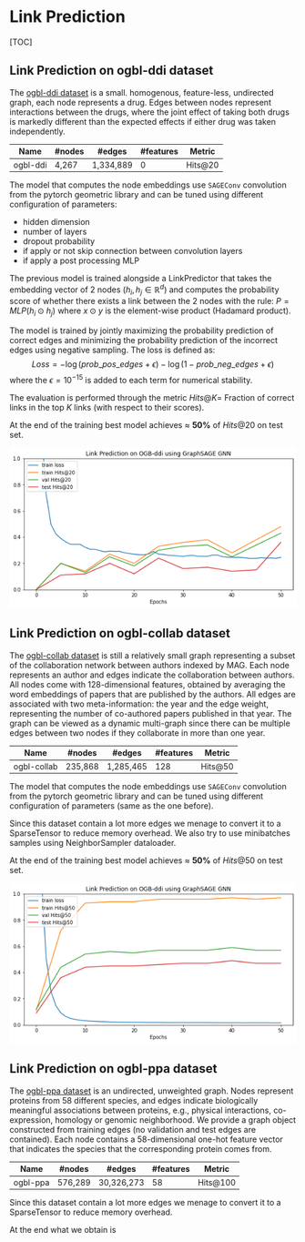 # Link Prediction

[TOC]

## Link Prediction on ogbl-ddi dataset

The [ogbl-ddi dataset](https://ogb.stanford.edu/docs/linkprop/#ogbl-ddi) is a small. homogenous, feature-less, undirected graph, each node represents a drug. Edges between nodes represent interactions between the drugs, where the joint effect of taking both drugs is markedly different than the expected effects if either drug was taken independently.

| Name     | #nodes | #edges    | #features | **Metric** |
| -------- | ------ | --------- | --------- | ---------- |
| ogbl-ddi | 4,267  | 1,334,889 | 0         | Hits@20    |

The model that computes the node embeddings use `SAGEConv` convolution from the pytorch geometric library and can be tuned using different configuration of parameters:

- hidden dimension
- number of layers
- dropout probability
- if apply or not skip connection between convolution layers
- if apply a post processing MLP

The previous model is trained alongside a LinkPredictor that takes the embedding vector of 2 nodes $(h_i, h_j \in \mathbb{R}^d )$ and computes the probability score of whether there exists a link between the 2 nodes with the rule: $P = MLP(h_i \odot h_j)$ where  $x \odot y$ is the element-wise product (Hadamard product).

The model is trained by jointly maximizing the probability prediction of correct edges and minimizing the probability prediction of the incorrect edges using negative sampling. The loss is defined as:
$$
Loss = -\log(prob\_pos\_edges + ϵ) - \log(1-prob\_neg\_edges + ϵ)
$$
where the $ϵ=10^{-15}$ is added to each term for numerical stability.

The evaluation is performed through the metric $Hits@K =$ Fraction of correct links in the top $K$ links (with respect to their scores).

At the end of the training best model achieves $\approx$ **50%** of $Hits@20$ on test set.

![](imgs/ogbl-ddi.png)

## Link Prediction on ogbl-collab dataset

The [ogbl-collab dataset](https://ogb.stanford.edu/docs/linkprop/#ogbl-collab) is still a relatively small  graph representing a subset of the collaboration network between authors indexed by MAG. Each node represents an author and edges indicate the collaboration between authors. All nodes come with 128-dimensional features, obtained by averaging the word embeddings of papers that are published by the authors. All edges are associated with two meta-information: the year and the edge weight, representing the number of co-authored papers published in that year. The graph can be viewed as a dynamic multi-graph since there can be multiple edges between two nodes if they collaborate in more than one year.

| Name        | #nodes  | #edges    | #features | **Metric** |
| ----------- | ------- | --------- | --------- | ---------- |
| ogbl-collab | 235,868 | 1,285,465 | 128       | Hits@50    |

The model that computes the node embeddings use `SAGEConv` convolution from the pytorch geometric library and can be tuned using different configuration of parameters (same as the one before).

 Since this dataset contain a lot more edges we menage to convert it to a SparseTensor to reduce memory overhead. We also try to use minibatches samples using NeighborSampler dataloader.

At the end of the training best model achieves $\approx$ **50%** of $Hits@50$ on test set.

![](imgs/ogbl-collab.png)

## Link Prediction on ogbl-ppa dataset

The [ogbl-ppa dataset](https://ogb.stanford.edu/docs/linkprop/#ogbl-ppa) is an undirected, unweighted graph. Nodes represent proteins from 58 different species, and edges indicate biologically meaningful associations between proteins, e.g., physical interactions, co-expression, homology or genomic neighborhood. We provide a graph object constructed from training edges (no validation and test edges are contained). Each node contains a 58-dimensional one-hot feature vector that indicates the species that the corresponding protein comes from.

| Name     | #nodes  | #edges     | #features | **Metric** |
| -------- | ------- | ---------- | --------- | ---------- |
| ogbl-ppa | 576,289 | 30,326,273 | 58        | Hits@100   |

 Since this dataset contain a lot more edges we menage to convert it to a SparseTensor to reduce memory overhead.

At the end what we obtain is 
